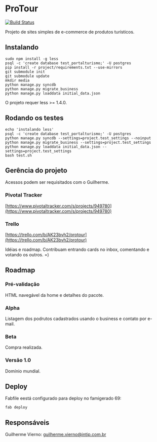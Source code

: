 # ProTour

[![Build Status](https://drone.io/github.com/intip/protour/status.png)](https://drone.io/github.com/intip/protour/latest)

Projeto de sites simples de e-commerce de produtos turísticos.

## Instalando

    sudo npm install -g less
    psql -c 'create database test_portalturismo;' -U postgres
    pip install -r project/requirements.txt --use-mirrors
    git submodule init
    git submodule update
    mkdir media
    python manage.py syncdb
    python manage.py migrate_business
    python manage.py loaddata initial_data.json

O projeto requer less >= 1.4.0.

## Rodando os testes

    echo 'instalando less'
    psql -c 'create database test_portalturismo;' -U postgres
    python manage.py syncdb --settings=project.test_settings --noinput
    python manage.py migrate_business --settings=project.test_settings
    python manage.py loaddata initial_data.json --settings=project.test_settings
    bash test.sh

## Gerência do projeto

Acessos podem ser requisitados com o Guilherme.

### Pivotal Tracker

[https://www.pivotaltracker.com/s/projects/949780](https://www.pivotaltracker.com/s/projects/949780)

### Trello

[https://trello.com/b/AK23bvh2/protour](https://trello.com/b/AK23bvh2/protour)

Idéias e roadmap. Contribuam entrando cards no inbox, comentando e votando os outros. =)

## Roadmap

### Pré-validação

HTML navegável da home e detalhes do pacote.

### Alpha

Listagem dos podrutos cadastrados usando o business e contato por e-mail.

### Beta

Compra realizada.

### Versão 1.0

Domínio mundial.

## Deploy

Fabfile eestá configurado para deploy no famigerado 69:

    fab deploy

## Responsáveis

Guilherme Vierno: [guilherme.vierno@intip.com.br](guilherme.vierno@intip.com.br)
